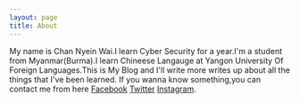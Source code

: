 ```yaml
---
layout: page
title: About
---
```

My name is Chan Nyein Wai.I learn Cyber Security for a year.I'm a student from Myanmar(Burma).I learn Chineese Langauge at Yangon University Of Foreign Languages.This is My Blog and I'll write more writes up about all the things that I've been learned.
If you wanna know something,you can contact me from here
[Facebook](https://www.facebook.com/SeeKwalCH4N)
[Twitter](https://twitter.com/ChanNyeinWai6)
[Instagram](https://www.instagram.com/chan_nyeinwai/).
